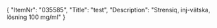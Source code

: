 {
  "ItemNr": "035585",
  "Title": "test",
  "Description": "Strensiq, inj-vätska, lösning 100 mg/ml"
}